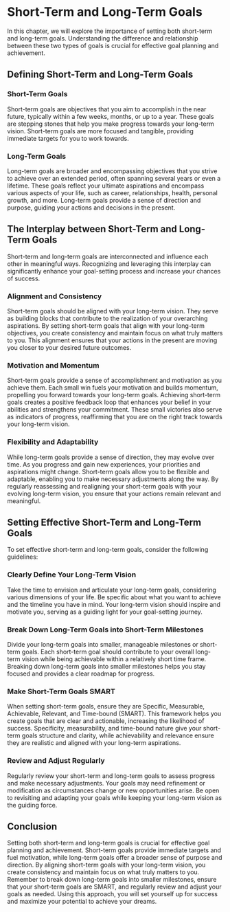 # Short-Term and Long-Term Goals

In this chapter, we will explore the importance of setting both short-term and long-term goals. Understanding the difference and relationship between these two types of goals is crucial for effective goal planning and achievement.

## Defining Short-Term and Long-Term Goals

### Short-Term Goals

Short-term goals are objectives that you aim to accomplish in the near future, typically within a few weeks, months, or up to a year. These goals are stepping stones that help you make progress towards your long-term vision. Short-term goals are more focused and tangible, providing immediate targets for you to work towards.

### Long-Term Goals

Long-term goals are broader and encompassing objectives that you strive to achieve over an extended period, often spanning several years or even a lifetime. These goals reflect your ultimate aspirations and encompass various aspects of your life, such as career, relationships, health, personal growth, and more. Long-term goals provide a sense of direction and purpose, guiding your actions and decisions in the present.

## The Interplay between Short-Term and Long-Term Goals

Short-term and long-term goals are interconnected and influence each other in meaningful ways. Recognizing and leveraging this interplay can significantly enhance your goal-setting process and increase your chances of success.

### Alignment and Consistency

Short-term goals should be aligned with your long-term vision. They serve as building blocks that contribute to the realization of your overarching aspirations. By setting short-term goals that align with your long-term objectives, you create consistency and maintain focus on what truly matters to you. This alignment ensures that your actions in the present are moving you closer to your desired future outcomes.

### Motivation and Momentum

Short-term goals provide a sense of accomplishment and motivation as you achieve them. Each small win fuels your motivation and builds momentum, propelling you forward towards your long-term goals. Achieving short-term goals creates a positive feedback loop that enhances your belief in your abilities and strengthens your commitment. These small victories also serve as indicators of progress, reaffirming that you are on the right track towards your long-term vision.

### Flexibility and Adaptability

While long-term goals provide a sense of direction, they may evolve over time. As you progress and gain new experiences, your priorities and aspirations might change. Short-term goals allow you to be flexible and adaptable, enabling you to make necessary adjustments along the way. By regularly reassessing and realigning your short-term goals with your evolving long-term vision, you ensure that your actions remain relevant and meaningful.

## Setting Effective Short-Term and Long-Term Goals

To set effective short-term and long-term goals, consider the following guidelines:

### Clearly Define Your Long-Term Vision

Take the time to envision and articulate your long-term goals, considering various dimensions of your life. Be specific about what you want to achieve and the timeline you have in mind. Your long-term vision should inspire and motivate you, serving as a guiding light for your goal-setting journey.

### Break Down Long-Term Goals into Short-Term Milestones

Divide your long-term goals into smaller, manageable milestones or short-term goals. Each short-term goal should contribute to your overall long-term vision while being achievable within a relatively short time frame. Breaking down long-term goals into smaller milestones helps you stay focused and provides a clear roadmap for progress.

### Make Short-Term Goals SMART

When setting short-term goals, ensure they are Specific, Measurable, Achievable, Relevant, and Time-bound (SMART). This framework helps you create goals that are clear and actionable, increasing the likelihood of success. Specificity, measurability, and time-bound nature give your short-term goals structure and clarity, while achievability and relevance ensure they are realistic and aligned with your long-term aspirations.

### Review and Adjust Regularly

Regularly review your short-term and long-term goals to assess progress and make necessary adjustments. Your goals may need refinement or modification as circumstances change or new opportunities arise. Be open to revisiting and adapting your goals while keeping your long-term vision as the guiding force.

## Conclusion

Setting both short-term and long-term goals is crucial for effective goal planning and achievement. Short-term goals provide immediate targets and fuel motivation, while long-term goals offer a broader sense of purpose and direction. By aligning short-term goals with your long-term vision, you create consistency and maintain focus on what truly matters to you. Remember to break down long-term goals into smaller milestones, ensure that your short-term goals are SMART, and regularly review and adjust your goals as needed. Using this approach, you will set yourself up for success and maximize your potential to achieve your dreams.
